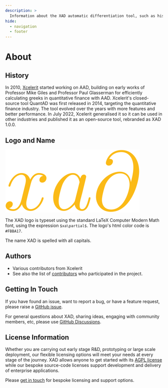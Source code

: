 ```yaml
---
description: >
  Information about the XAD automatic differentiation tool, such as history, authors and lincense information
hide:
  - navigation
  - footer
---
```


# About

## History

In 2010, [Xcelerit](https://www.xcelerit.com) started working on AAD,
building on early works of Professor Mike Giles and Professor Paul Glasserman
for efficiently calculating greeks in quantitative finance with AAD.
Xcelerit's closed-source tool QuantAD was first released in 2014,
targeting the quantitative finance industry.
The tool evolved over the years with more features and better performance.
In July 2022, Xcelerit generalised it so it can be used in other industries and published it as an open-source tool,
rebranded as XAD 1.0.0.

## Logo and Name

![XAD Logo](images/logo.svg)

The XAD logo is typeset using the standard LaTeX Computer Modern Math font, using the expression `$xa\partial$`. The logo's html color code is `#FBBA17`.

The name XAD is spelled with all capitals.

## Authors

*   Various contributors from Xcelerit
*   See also the list of [contributors](https://github.com/auto-differentiation/XAD/contributors) who participated in the project.

## Getting In Touch

If you have found an issue, want to report a bug, or have a feature request, please raise a [GitHub issue](https://github.com/auto-differentiation/XAD/issues).

For general questions about XAD, sharing ideas, engaging with community members, etc, please use [GitHub Discussions](https://github.com/auto-differentiation/XAD/discussions).

## License Information

Whether you are carrying out early stage R&D, prototyping or large scale deployment, our flexible licensing options will meet your needs at every stage of the journey.
XAD allows anyone to get started with its [AGPL license]([https://github.com/auto-differentiation/XAD/discussions](https://www.gnu.org/licenses/agpl-3.0.en.html)) while our bespoke source-code licenses support development and delivery of enterprise applications.

Please [get in touch](https://www.xcelerit.com/xad-enterprise-support/) for bespoke licensing and support options.
